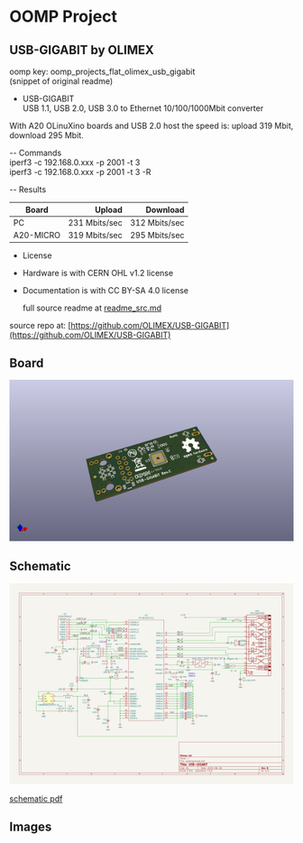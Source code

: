 # OOMP Project  
## USB-GIGABIT  by OLIMEX  
  
oomp key: oomp_projects_flat_olimex_usb_gigabit  
(snippet of original readme)  
  
- USB-GIGABIT  
USB 1.1, USB 2.0, USB 3.0 to Ethernet 10/100/1000Mbit converter  
  
With A20 OLinuXino boards and USB 2.0 host the speed is: upload 319 Mbit, download 295 Mbit.  
  
  
-- Commands  
    iperf3 -c 192.168.0.xxx -p 2001 -t 3  
    iperf3 -c 192.168.0.xxx -p 2001 -t 3 -R  
      
  
  
-- Results  
  
| Board     |     Upload    |    Download   |  
| ----------|--------------:|--------------:|  
| PC        | 231 Mbits/sec | 312 Mbits/sec |  
| A20-MICRO | 319 Mbits/sec | 295 Mbits/sec |  
  
  
- License  
- Hardware is with CERN OHL v1.2 license  
- Documentation is with CC BY-SA 4.0 license  
  
  full source readme at [readme_src.md](readme_src.md)  
  
source repo at: [https://github.com/OLIMEX/USB-GIGABIT](https://github.com/OLIMEX/USB-GIGABIT)  
## Board  
  
[![working_3d.png](working_3d_600.png)](working_3d.png)  
## Schematic  
  
[![working_schematic.png](working_schematic_600.png)](working_schematic.png)  
  
[schematic pdf](working_schematic.pdf)  
## Images  
